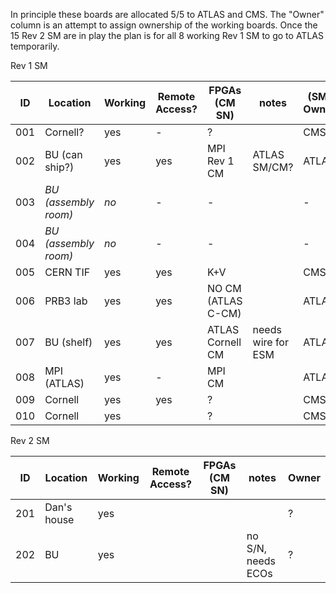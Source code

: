 In principle these boards are allocated 5/5 to ATLAS and CMS.  The "Owner" column is an attempt to assign ownership of the working boards.  Once the 15 Rev 2 SM are in play the plan is for all 8 working Rev 1 SM to go to ATLAS temporarily.

Rev 1 SM

|  ID | Location                 | Working | Remote Access? | FPGAs (CM SN)          | notes              | (SM) Owner  |
| --- | ---                      | ---     | ---            | ---                    | ---                | ---    |
| 001 | Cornell?                 | yes     | -              | ?                      |                    | CMS    |
| 002 | BU (can ship?)           | yes     | yes            | MPI Rev 1 CM           | ATLAS SM/CM?       | ATLAS  |
| 003 | _BU (assembly room)_     | _no_    | -              | -                      |                    | -      |
| 004 | _BU (assembly room)_     | _no_    | -              | -                      |                    | -      |
| 005 | CERN TIF                 | yes     | yes            | K+V                    |                    | CMS    |
| 006 | PRB3 lab                 | yes     | yes            | NO CM (ATLAS C-CM)     |                    | ATLAS  |
| 007 | BU (shelf)               | yes     | yes            | ATLAS Cornell CM       | needs wire for ESM | ATLAS  |
| 008 | MPI (ATLAS)              | yes     | -              | MPI CM                 |                    | ATLAS  |
| 009 | Cornell                  | yes     | yes            | ?                      |                    | CMS    |
| 010 | Cornell                  | yes     |                | ?                      |                    | CMS    |

Rev 2 SM

|  ID | Location                 | Working | Remote Access? | FPGAs (CM SN)          | notes              | Owner  |
| --- | ---                      | ---     | ---            | ---                    | ---                | ---    |
| 201 | Dan's house              | yes     |                |                        |                    | ?      |
| 202 | BU                       | yes     |                |                        | no S/N, needs ECOs | ?      |
